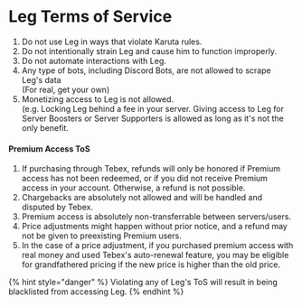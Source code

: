 # Leg Terms of Service

1. Do not use Leg in ways that violate Karuta rules.
2. Do not intentionally strain Leg and cause him to function improperly.
3. Do not automate interactions with Leg.
4. Any type of bots, including Discord Bots, are not allowed to scrape Leg's data\
   (For real, get your own)
5. Monetizing access to Leg is not allowed.\
   (e.g. Locking Leg behind a fee in your server. Giving access to Leg for Server Boosters or Server Supporters is allowed as long as it's not the only benefit.

#### Premium Access ToS

1. If purchasing through Tebex, refunds will only be honored if Premium access has not been redeemed, or if you did not receive Premium access in your account. Otherwise, a refund is not possible.
2. Chargebacks are absolutely not allowed and will be handled and disputed by Tebex.
3. Premium access is absolutely non-transferrable between servers/users.
4. Price adjustments might happen without prior notice, and a refund may not be given to preexisting Premium users.
5. In the case of a price adjustment, if you purchased premium access with real money and used Tebex's auto-renewal feature, you may be eligible for grandfathered pricing if the new price is higher than the old price.

{% hint style="danger" %}
Violating any of Leg's ToS will result in being blacklisted from accessing Leg.
{% endhint %}
